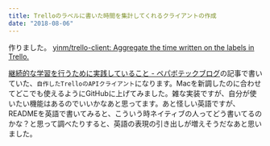 ```yaml
---
title: Trelloのラベルに書いた時間を集計してくれるクライアントの作成
date: "2018-08-06"
---
```


作りました。 [yinm/trello-client: Aggregate the time written on the labels in Trello.](https://github.com/yinm/trello-client)

[継続的な学習を行うために実践していること - ペパボテックブログ](https://tech.pepabo.com/2018/07/13/methods-of-sustainable-learning/)の記事で書いていた、`自作したTrelloのAPIクライアント`になります。Macを新調したのに合わせてどこでも使えるようにGitHubに上げてみました。雑な実装ですが、自分が使いたい機能はあるのでいいかなあと思ってます。あと怪しい英語ですが、READMEを英語で書いてみると、こういう時ネイティブの人ってどう書いてるのかな？と思って調べたりすると、英語の表現の引き出しが増えそうだなあと思いました。
